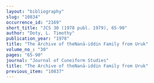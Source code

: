 ```yaml
---
layout: "bibliography"
slug: "10834"
occurrence_id: "2169"
short_title: "JCS 30 (1978 publ. 1979), 65-90"
author: "Doty, L. Timothy"
publication_year: "1978"
title: "The Archive of theNanā-iddin Family from Uruk"
volume_no_: "30"
pages: "65-90"
journal: "Journal of Cuneiform Studies"
title: "The Archive of theNanā-iddin Family from Uruk"
previous_item: "10837"
---
```

